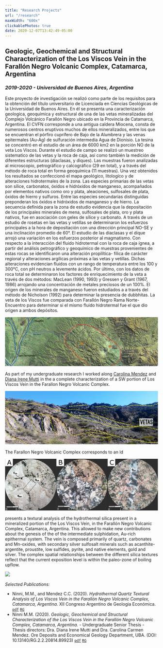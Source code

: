 ```yaml
---
title: "Research Projects"
url: "/research"
maxWidth: "600x"
clickablePhotos: true
date: 2020-12-07T13:42:49-05:00
---
```

Geologic, Geochemical and Structural Characterization of the Los Viscos Vein in the Farallón Negro Volcanic Complex, Catamarca, Argentina
------------
### *2019-2020 - Universidad de Buenos Aires, Argentina*

Este proyecto de investigación se realizó como parte de los requisitos para la obtención del título universitario de Licenciada en Ciencias Geológicas de la Universidad de Buenos Aires. En él se presenta una caracterización geologíca, geoquímica y estructural de una de las vetas mineralizadas del Complejo Volcánico Farallón Negro ubicado en la Provincia de Catamarca, Argentina.  El CVFN corresponde a una antigua caldera Miocena, consta de numerosos centros eruptivos muchos de ellos mineralizados, entre los que se encuentran el pórfiro cuprífero de Bajo de la Alumbrera y las venas epitermales (Au-Ag) de sulfuración intermedia Agua de Dionisio. La tesina se concentró en el estudio de un área de 6000 km2 en la porción NO de la veta Los Viscos. Durante el estudio de campo se realizó un muestreo sistematico de las vetas y la roca de caja, así como también la medición de diferentes estructuras (diaclasas, y diques). Las muestras fueron analizadas al microscopio, petrográfico y calcográfico (29 en total), y a través del método de roca total en forma geoquímica (11 muestras).  Una vez obtenidos los resultados se confeccionó el mapa geológico, litologíco y de alteraciones hidrotermales de la zona. Las especies primarias de las vetas son sílice, carbonatos, óxidos e hidróxidos de manganeso, acompañados por elementos nativos como oro y plata, aleaciones, sulfosales de plata, óxidos de hierro y sulfuros. Entre las especies secundarias distinguidas preponderan los óxidos e hidróxidos de manganeso y de hierro. La secuencia definida para la zona de estudio evidencia que la depositación de los principales minerales de mena, sulfosales de plata, oro y plata nativos, fue en asociación con geles de sílice y carbonato. A través de un estudio de rosetas en las vetas y vetillas se determinaron los esfuerzos principales a la hora de depositación con una dirección principal NO-SE y una inclinación promedio de 60°. El estudio de las diaclasas y el dique arrojó una variación en los esfuerzos posterior al magmatismo. Con respecto a la interacción del fluido hidrotermal con la roca de caja ígnea, a partir del análisis petrográfico y geoquímico de muestras provenientes de estas rocas se identificaron una alteración propilítica- fílica de carácter regional y alteraciones argílicas próximas a las vetas y vetillas. Dichas alteraciones evidencian fluidos con un rango de temperatura entre los 100 y 300°C, con pH neutros a levemente ácidos. Por último, con los datos de roca total se determinaron los factores de enriquecimiento de la veta a través de dos métodos: MacLean (1990, 1993) y Gressen y Grant (1967, 1986) arrojando una concentración de metales preciosos de un 100%. El origen de los minerales de manganeso fueron estudiados a a través del método de Nicholson (1992) para determinar la presencia de dubbhitas. La veta de los Viscos fue comparada con Farallón Negro Rama Norte- Encuentro para determinar si el mismo fluido hidrotermal fue el que dio origen a ambos depósitos.   

![](THESIS1.png)

As part of my undergraduate research I worked along [Carolina Mendez]() and [Diana Irene Mutti]() in the a complete characterization of a SW portion of Los Viscos Vein in the Farallon Negro Volcanic Complex. 

![](THESIS2.png)

The Farallon Negro Volcanic Complex corresponds to an ld 


![](THESIS3.png)

presents a textural analysis of the hydrothermal silica present in a mineralized portion of the Los Viscos Vein, in the Farallón Negro Volcanic Complex, Catamarca, Argentina. This allowed to make new contributions about the genesis of the of the intermediate sulphidation, Au-rich epithermal system. The vein is composed primarily of quartz, carbonates and Mn-oxides, with secondary silver sulfosalt minerals such as  acanthite- argentite, proustite, low sulfides, pyrite, and native elements, gold and silver. The complex spatial relationships between the different silica textures reflect that the current exposition level is within the paleo-zone of boiling upflow.


![](THESISVS.png)

*Selected Publications:*

- Ninni, M.M., and Mendez C.C. (2020). *Hydrothermal Quartz Textural Analysis of Los Viscos Vein in the Farallón Negro Volcanic Complex, Catamarca, Argentina.* XII Congreso Argentino de Geologia Económica. [`pdf`](https://drive.google.com/file/d/1Apxt0jZECa7j4mfTqfuyGVcUsagl0VJz/view?usp=sharing) [`RG`](https://www.researchgate.net/publication/347948976_Analisis_Textural_De_La_Silice_Hidrotermal_En_La_Veta_Los_Viscos_Del_Complejo_Volcanico_Farallon_Negro_Catamarca_Argentina)
- Ninni M.M. (2020). *Geologic, Geochemical and Structural Characterization of the Los Viscos Vein in the Farallón Negro Volcanic Complex, Catamarca, Argentina.* - Undergraduate Senior Thesis - Thesis directors: Dra. Diana Irene Mutti and Dra. Carolina Carmen Mendez. Ore Deposits and Economical Geology Department, UBA. (DOI: 10.13140/RG.2.2.20814.89923)
[`pdf`](https://drive.google.com/file/d/1AkX23Grf_VeDCpRQQZ1qXib9Wr_IXu8N/view?usp=sharing) [`RG`](http://localhost:1313/cv/#profile)


